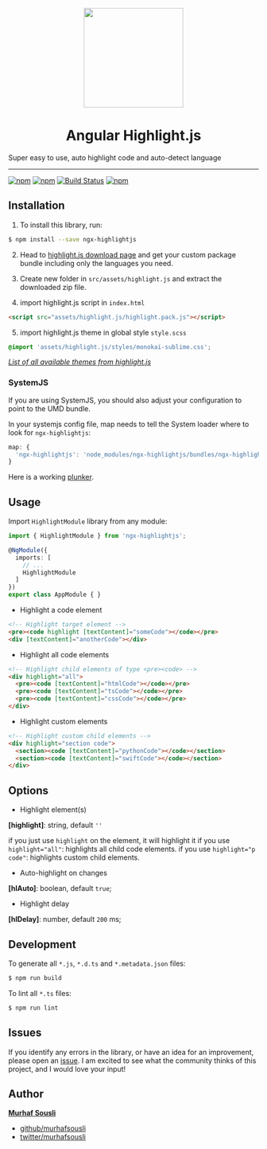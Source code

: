 <p align="center">
  <img height="200px" width="200px" style="text-align: center;" src="https://raw.githubusercontent.com/MurhafSousli/ngx-highlightjs/dev/demo/src/assets/logo.svg">
  <h1 align="center">Angular Highlight.js</h1>
</p>

Super easy to use, auto highlight code and auto-detect language 

___
[![npm](https://img.shields.io/badge/demo-online-ed1c46.svg)](https://murhafsousli.github.io/ngx-highlightjs/)
[![npm](https://img.shields.io/npm/v/ngx-highlightjs.svg?maxAge=2592000?style=plastic)](https://www.npmjs.com/package/ngx-highlightjs) 
[![Build Status](https://travis-ci.org/MurhafSousli/ngx-highlightjs.svg?branch=master)](https://www.npmjs.com/package/ngx-highlightjs) 
[![npm](https://img.shields.io/npm/l/express.svg?maxAge=2592000)](/LICENSE)


## Installation

1. To install this library, run:

```bash
$ npm install --save ngx-highlightjs
```

2. Head to [highlight.js download page](https://highlightjs.org/download/) and get your custom package bundle including only the languages you need.

3. Create new folder in `src/assets/highlight.js` and extract the downloaded zip file.

4. import highlight.js script in `index.html`

```html
<script src="assets/highlight.js/highlight.pack.js"></script>
```

5. import highlight.js theme in global style `style.scss`

```scss
@import 'assets/highlight.js/styles/monokai-sublime.css';
```


_[List of all available themes from highlight.js](https://github.com/isagalaev/highlight.js/tree/master/src/styles)_


### SystemJS

If you are using SystemJS, you should also adjust your configuration to point to the UMD bundle.

In your systemjs config file, map needs to tell the System loader where to look for `ngx-highlightjs`:
```js
map: {
  'ngx-highlightjs': 'node_modules/ngx-highlightjs/bundles/ngx-highlightjs.umd.js',
}
```
Here is a working [plunker](https://plnkr.co/edit/OULKGeN9jG1KHREYZ4YF?p=preview).

## Usage

Import `HighlightModule` library from any module:

```ts
import { HighlightModule } from 'ngx-highlightjs';

@NgModule({
  imports: [
    // ...
    HighlightModule
  ]
})
export class AppModule { }
```


 - Highlight a code element

```html
<!-- Highlight target element -->
<pre><code highlight [textContent]="someCode"></code></pre>
<div [textContent]="anotherCode"></div>
```
 - Highlight all code elements

```html
<!-- Highlight child elements of type <pre><code> -->
<div highlight="all">
  <pre><code [textContent]="htmlCode"></code></pre>
  <pre><code [textContent]="tsCode"></code></pre>
  <pre><code [textContent]="cssCode"></code></pre>
</div>
```
 - Highlight custom elements

```html
<!-- Highlight custom child elements -->
<div highlight="section code">
  <section><code [textContent]="pythonCode"></code></section>
  <section><code [textContent]="swiftCode"></code></section>
</div>
```

## Options

 - Highlight element(s)

  **[highlight]**: string, default `''`

   if you just use `highlight` on the element, it will highlight it
   if you use `highlight="all"`: highlights all child code elements.
   if you use `highlight="p code"`: highlights custom child elements.

 - Auto-highlight on changes

  **[hlAuto]**: boolean, default `true`;

 - Highlight delay 

  **[hlDelay]**: number, default `200` ms;

## Development

To generate all `*.js`, `*.d.ts` and `*.metadata.json` files:

```bash
$ npm run build
```

To lint all `*.ts` files:

```bash
$ npm run lint
```

## Issues

If you identify any errors in the library, or have an idea for an improvement, please open an [issue](https://github.com/MurhafSousli/ngx-highlightjs/issues). I am excited to see what the community thinks of this project, and I would love your input!

## Author

 **[Murhaf Sousli](http://murhafsousli.com)**

 - [github/murhafsousli](https://github.com/MurhafSousli)
 - [twitter/murhafsousli](https://twitter.com/MurhafSousli)

